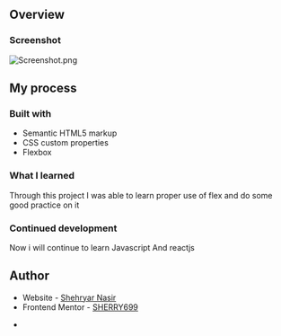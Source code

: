 

## Overview

### Screenshot

![Screenshot.png](screenshot.jpg)



## My process

### Built with

- Semantic HTML5 markup
- CSS custom properties
- Flexbox


### What I learned
Through this project I was able to learn proper use of flex and do some good practice on it


### Continued development

Now i will continue to learn Javascript And reactjs

## Author

- Website - [Shehryar Nasir](https://sherry699.github.io/HTML-CSS-QR-CODE/)
- Frontend Mentor - [SHERRY699](https://www.frontendmentor.io/profile/SHERRY699)


*

